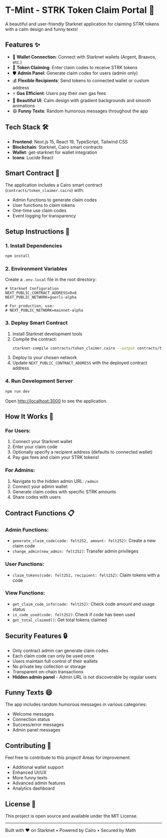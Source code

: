 # T-Mint - STRK Token Claim Portal 🎉

A beautiful and user-friendly Starknet application for claiming STRK tokens with a calm design and funny texts!

## Features ✨

- 🔗 **Wallet Connection**: Connect with Starknet wallets (Argent, Braavos, etc.)
- 🎁 **Token Claiming**: Enter claim codes to receive STRK tokens
- 🛡️ **Admin Panel**: Generate claim codes for users (admin only)
- 💰 **Flexible Recipients**: Send tokens to connected wallet or custom address
- ⚡ **Gas Efficient**: Users pay their own gas fees
- 🎨 **Beautiful UI**: Calm design with gradient backgrounds and smooth animations
- 😄 **Funny Texts**: Random humorous messages throughout the app

## Tech Stack 🛠️

- **Frontend**: Next.js 15, React 19, TypeScript, Tailwind CSS
- **Blockchain**: Starknet, Cairo smart contracts
- **Wallet**: get-starknet for wallet integration
- **Icons**: Lucide React

## Smart Contract 📜

The application includes a Cairo smart contract (`contracts/token_claimer.cairo`) with:

- Admin functions to generate claim codes
- User functions to claim tokens
- One-time use claim codes
- Event logging for transparency

## Setup Instructions 🚀

### 1. Install Dependencies

```bash
npm install
```

### 2. Environment Variables

Create a `.env.local` file in the root directory:

```env
# Starknet Configuration
NEXT_PUBLIC_CONTRACT_ADDRESS=0x0
NEXT_PUBLIC_NETWORK=goerli-alpha

# For production, use:
# NEXT_PUBLIC_NETWORK=mainnet-alpha
```

### 3. Deploy Smart Contract

1. Install Starknet development tools
2. Compile the contract:
   ```bash
   starknet-compile contracts/token_claimer.cairo --output contracts/token_claimer.json
   ```
3. Deploy to your chosen network
4. Update `NEXT_PUBLIC_CONTRACT_ADDRESS` with the deployed contract address

### 4. Run Development Server

```bash
npm run dev
```

Open [http://localhost:3000](http://localhost:3000) to see the application.

## How It Works 🔄

### For Users:
1. Connect your Starknet wallet
2. Enter your claim code
3. Optionally specify a recipient address (defaults to connected wallet)
4. Pay gas fees and claim your STRK tokens!

### For Admins:
1. Navigate to the hidden admin URL: `/admin`
2. Connect your admin wallet
3. Generate claim codes with specific STRK amounts
4. Share codes with users

## Contract Functions 📋

### Admin Functions:
- `generate_claim_code(code: felt252, amount: felt252)`: Create a new claim code
- `change_admin(new_admin: felt252)`: Transfer admin privileges

### User Functions:
- `claim_tokens(code: felt252, recipient: felt252)`: Claim tokens with a code

### View Functions:
- `get_claim_code_info(code: felt252)`: Check code amount and usage status
- `is_code_used(code: felt252)`: Check if code has been used
- `get_total_claimed()`: Get total tokens claimed

## Security Features 🔒

- Only contract admin can generate claim codes
- Each claim code can only be used once
- Users maintain full control of their wallets
- No private key collection or storage
- Transparent on-chain transactions
- **Hidden admin panel** - Admin URL is not discoverable by regular users

## Funny Texts 😄

The app includes random humorous messages in various categories:
- Welcome messages
- Connection status
- Success/error messages
- Admin panel messages

## Contributing 🤝

Feel free to contribute to this project! Areas for improvement:
- Additional wallet support
- Enhanced UI/UX
- More funny texts
- Advanced admin features
- Analytics dashboard

## License 📄

This project is open source and available under the MIT License.

---

Built with ❤️ on Starknet • Powered by Cairo • Secured by Math
